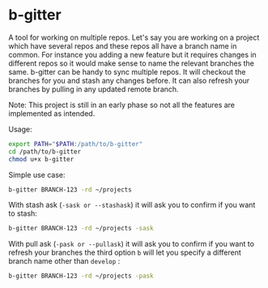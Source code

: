 # b-gitter
A tool for working on multiple repos. Let's say you are working on a project which have several repos and these repos all have a branch name in common. For instance you adding a new feature but it requires changes in different repos so it would make sense to name the relevant branches the same. b-gitter can be handy to sync multiple repos. It will checkout the branches for you and stash any changes before. It can also refresh your branches by pulling in any updated remote branch.

Note: This project is still in an early phase so not all the features are implemented as intended.

Usage:
  ```bash
  export PATH="$PATH:/path/to/b-gitter"
  cd /path/to/b-gitter
  chmod u+x b-gitter
  ```

  Simple use case:

  ```bash
  b-gitter BRANCH-123 -rd ~/projects
  ```

  With stash ask (```-sask or --stashask```) it will ask you to confirm if you want to stash:

  ```bash
  b-gitter BRANCH-123 -rd ~/projects -sask
  ```

  With pull ask (```-pask or --pullask```) it will ask you to confirm if you want to refresh your branches the third option ```b``` will let you specify a different branch name other than ```develop``` :

  ```bash
  b-gitter BRANCH-123 -rd ~/projects -pask
  ```
